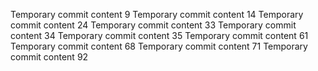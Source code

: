 Temporary commit content 9
Temporary commit content 14
Temporary commit content 24
Temporary commit content 33
Temporary commit content 34
Temporary commit content 35
Temporary commit content 61
Temporary commit content 68
Temporary commit content 71
Temporary commit content 92
